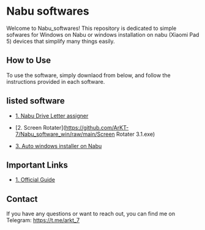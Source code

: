 # Nabu softwares

Welcome to Nabu_softwares! This repository is dedicated to simple sofwares for Windows on Nabu or windows installation on nabu (Xiaomi Pad 5) devices that simplify many things easily.

## How to Use

To use the software, simply downlaod from below, and follow the instructions provided in each software.

## listed software

- [1. Nabu Drive Letter assigner](https://github.com/ArKT-7/Nabu_software_win/raw/main/Nabu_Letter_Assigner_2.0_by_ArKT.exe)
- [2. Screen Rotater](https://github.com/ArKT-7/Nabu_software_win/raw/main/Screen Rotater 3.1.exe)
  
- [3. Auto windows installer on Nabu](https://github.com/ArKT-7/won-deployer)

## Important Links

- [1. Official Guide](https://github.com/erdilS/Port-Windows-11-Xiaomi-Pad-5)


## Contact

If you have any questions or want to reach out, you can find me on Telegram: https://t.me/arkt_7

